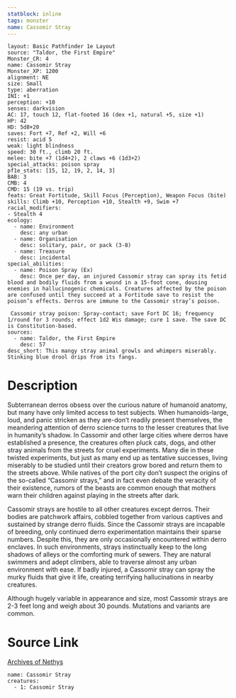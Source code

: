 ```yaml
---
statblock: inline
tags: monster
name: Cassomir Stray
---
```

```statblock
layout: Basic Pathfinder 1e Layout
source: "Taldor, the First Empire"
Monster_CR: 4
name: Cassomir Stray
Monster_XP: 1200
alignment: NE
size: Small
type: aberration
INI: +1
perception: +10
senses: darkvision
AC: 17, touch 12, flat-footed 16 (dex +1, natural +5, size +1)
HP: 42
HD: 5d8+20
saves: Fort +7, Ref +2, Will +6
resist: acid 5
weak: light blindness
speed: 30 ft., climb 20 ft.
melee: bite +7 (1d4+2), 2 claws +6 (1d3+2)
special_attacks: poison spray
pf1e_stats: [15, 12, 19, 2, 14, 3]
BAB: 3
CMB: 4
CMD: 15 (19 vs. trip)
feats: Great Fortitude, Skill Focus (Perception), Weapon Focus (bite)
skills: Climb +10, Perception +10, Stealth +9, Swim +7
racial_modifiers:
- Stealth 4
ecology:
  - name: Environment
    desc: any urban
  - name: Organisation
    desc: solitary, pair, or pack (3-8)
  - name: Treasure
    desc: incidental
special_abilities:
  - name: Poison Spray (Ex)
    desc: Once per day, an injured Cassomir stray can spray its fetid blood and bodily fluids from a wound in a 15-foot cone, dousing enemies in hallucinogenic chemicals. Creatures affected by the poison are confused until they succeed at a Fortitude save to resist the poison’s effects. Derros are immune to the Cassomir stray’s poison.

 Cassomir stray poison: Spray-contact; save Fort DC 16; frequency 1/round for 3 rounds; effect 1d2 Wis damage; cure 1 save. The save DC is Constitution-based.
sources:
  - name: Taldor, the First Empire
    desc: 57
desc_short: This mangy stray animal growls and whimpers miserably. Stinking blue drool drips from its fangs.
```
# Description
Subterranean derros obsess over the curious nature of humanoid anatomy, but many have only limited access to test subjects. When humanoids-large, loud, and panic stricken as they are-don’t readily present themselves, the meandering attention of derro science turns to the lesser creatures that live in humanity’s shadow. In Cassomir and other large cities where derros have established a presence, the creatures often pluck cats, dogs, and other stray animals from the streets for cruel experiments. Many die in these twisted experiments, but just as many end up as tentative successes, living miserably to be studied until their creators grow bored and return them to the streets above. While natives of the port city don’t suspect the origins of the so-called “Cassomir strays,” and in fact even debate the veracity of their existence, rumors of the beasts are common enough that mothers warn their children against playing in the streets after dark.

Cassomir strays are hostile to all other creatures except derros. Their bodies are patchwork affairs, cobbled together from various captives and sustained by strange derro fluids. Since the Cassomir strays are incapable of breeding, only continued derro experimentation maintains their sparse numbers. Despite this, they are only occasionally encountered within derro enclaves. In such environments, strays instinctually keep to the long shadows of alleys or the comforting murk of sewers. They are natural swimmers and adept climbers, able to traverse almost any urban environment with ease. If badly injured, a Cassomir stray can spray the murky fluids that give it life, creating terrifying hallucinations in nearby creatures.

Although hugely variable in appearance and size, most Cassomir strays are 2-3 feet long and weigh about 30 pounds. Mutations and variants are common.
# Source Link
[Archives of Nethys](https://aonprd.com/MonsterDisplay.aspx?ItemName=Cassomir%20Stray)
```encounter-table
name: Cassomir Stray
creatures:
  - 1: Cassomir Stray
```
